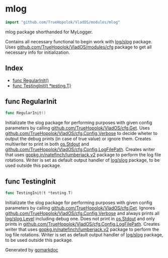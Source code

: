 <!-- Code generated by gomarkdoc. DO NOT EDIT -->

# mlog

```go
import "github.com/TrueHopolok/VladOS/modules/mlog"
```

mlog package shorthanded for MyLogger.

Contains all necessary functional to begin work with [log/slog](<https://pkg.go.dev/log/slog/>) package. Uses [github.com/TrueHopolok/VladOS/modules/cfg](<https://pkg.go.dev/github.com/TrueHopolok/VladOS/modules/cfg/>) package to get all necessary info for initialization.

## Index

- [func RegularInit\(\)](<#RegularInit>)
- [func TestingInit\(t \*testing.T\)](<#TestingInit>)


<a name="RegularInit"></a>
## func RegularInit

```go
func RegularInit()
```

Initializate the slog package for performing purposes with given config parameters by calling [github.com/TrueHopolok/VladOS/cfg.Get](<https://pkg.go.dev/github.com/TrueHopolok/VladOS/cfg/#Get>). Uses [github.com/TrueHopolok/VladOS/cfg.Config.Verbose](<https://pkg.go.dev/github.com/TrueHopolok/VladOS/cfg/#Config.Verbose>) to decide wheter to output the debug prints \(in case of true value\) or ignore them. Creates multiwriter to print in both [os.Stdout](<https://pkg.go.dev/os/#Stdout>) and [github.com/TrueHopolok/VladOS/cfg.Config.LogFilePath](<https://pkg.go.dev/github.com/TrueHopolok/VladOS/cfg/#Config.LogFilePath>). Creates writer that uses [gopkg.in/natefinch/lumberjack.v2](<https://pkg.go.dev/gopkg.in/natefinch/lumberjack.v2/>) package to perform the log file rotations. Writer is set as default output handler of [log/slog](<https://pkg.go.dev/log/slog/>) package, to be used outside this package.

<a name="TestingInit"></a>
## func TestingInit

```go
func TestingInit(t *testing.T)
```

Initializate the slog package for performing purposes with given config parameters by calling [github.com/TrueHopolok/VladOS/cfg.Get](<https://pkg.go.dev/github.com/TrueHopolok/VladOS/cfg/#Get>). Ignores [github.com/TrueHopolok/VladOS/cfg.Config.Verbose](<https://pkg.go.dev/github.com/TrueHopolok/VladOS/cfg/#Config.Verbose>) and always prints all [log/slog.Level](<https://pkg.go.dev/log/slog/#Level>) including debug one. Does not print in [os.Stdout](<https://pkg.go.dev/os/#Stdout>) and only prints in [github.com/TrueHopolok/VladOS/cfg.Config.LogFilePath](<https://pkg.go.dev/github.com/TrueHopolok/VladOS/cfg/#Config.LogFilePath>). Creates writer that uses [gopkg.in/natefinch/lumberjack.v2](<https://pkg.go.dev/gopkg.in/natefinch/lumberjack.v2/>) package to perform the log file rotations. Writer is set as default output handler of [log/slog](<https://pkg.go.dev/log/slog/>) package, to be used outside this package.

Generated by [gomarkdoc](<https://github.com/princjef/gomarkdoc>)

